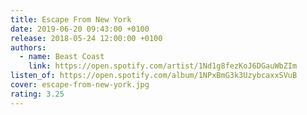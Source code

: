 ```yaml
---
title: Escape From New York
date: 2019-06-20 09:43:00 +0100
release: 2018-05-24 12:00:00 +0100
authors:
  - name: Beast Coast
    link: https://open.spotify.com/artist/1Nd1g8fezKoJ6DGauWbZIm
listen_of: https://open.spotify.com/album/1NPxBmG3k3UzybcaxxSVuB
cover: escape-from-new-york.jpg
rating: 3.25
---
```

